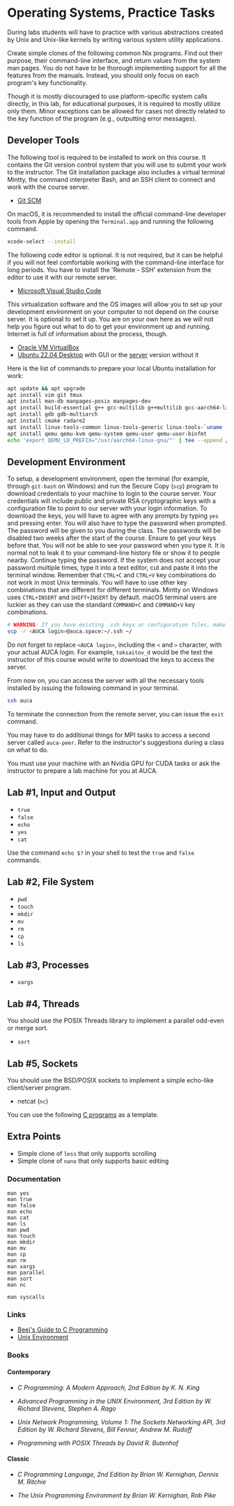 Operating Systems, Practice Tasks
=================================

During labs students will have to practice with various abstractions created by Unix and Unix-like kernels by writing various system utility applications.

Create simple clones of the following common Nix programs. Find out their purpose, their command-line interface, and return values from the system man pages. You do not have to be thorough implementing support for all the features from the manuals. Instead, you should only focus on each program's key functionality.

Though it is mostly discouraged to use platform-specific system calls directly, in this lab, for educational purposes, it is required to mostly utilize only them. Minor exceptions can be allowed for cases not directly related to the key function of the program (e.g., outputting error messages).

## Developer Tools

The following tool is required to be installed to work on this course. It
contains the Git version control system that you will use to submit your work to
the instructor. The Git installation package also includes a virtual terminal
Mintty, the command interpreter Bash, and an SSH client to connect and work with
the course server.

* [Git SCM](https://git-scm.com)

On macOS, it is recommended to install the official command-line developer tools
from Apple by opening the `Terminal.app` and running the following command.

```bash
xcode-select --install
```

The following code editor is optional. It is not required, but it can be helpful
if you will not feel comfortable working with the command-line interface for
long periods. You have to install the 'Remote - SSH' extension from the editor
to use it with our remote server.

* [Microsoft Visual Studio Code](https://code.visualstudio.com)

This virtualization software and the OS images will allow you to set up your
development environment on your computer to not depend on the course server. It
is optional to set it up. You are on your own here as we will not help you
figure out what to do to get your environment up and running. Internet is full
of information about the process, though.

* [Oracle VM VirtualBox](https://www.virtualbox.org)
* [Ubuntu 22.04 Desktop](https://ubuntu.com/#download) with GUI or the
  [server](https://ubuntu.com/download/server) version without it

Here is the list of commands to prepare your local Ubuntu installation for work:

```bash
apt update && apt upgrade
apt install vim git tmux
apt install man-db manpages-posix manpages-dev
apt install build-essential g++ gcc-multilib g++multilib gcc-aarch64-linux-gnu libc-dev-arm64-cross
apt install gdb gdb-multiarch
apt install cmake radare2
apt install linux-tools-common linux-tools-generic linux-tools-`uname -r`
apt install qemu qemu-kvm qemu-system qemu-user qemu-user-binfmt
echo 'export QEMU_LD_PREFIX="/usr/aarch64-linux-gnu/"' | tee --append /etc/environment
```

## Development Environment

To setup, a development environment, open the terminal (for example, through `git-bash` on Windows) and run the Secure Copy (`scp`) program to download credentials to your machine to login to the course server. Your credentials will include public and private RSA cryptographic keys with a configuration file to point to our server with your login information. To download the keys, you will have to agree with any prompts by typing `yes` and pressing enter. You will also have to type the password when prompted. The password will be given to you during the class. The passwords will be disabled two weeks after the start of the course. Ensure to get your keys before that. You will not be able to see your password when you type it. It is normal not to leak it to your command-line history file or show it to people nearby. Continue typing the password. If the system does not accept your password multiple times, type it into a text editor, cut and paste it into the terminal window. Remember that `CTRL+C` and `CTRL+V` key combinations do not work in most Unix terminals. You will have to use other key combinations that are different for different terminals. Mintty on Windows uses `CTRL+INSERT` and `SHIFT+INSERT` by default. macOS terminal users are luckier as they can use the standard `COMMAND+C` and `COMMAND+V` key combinations.

```bash
# WARNING: If you have existing .ssh keys or configuration files, make a backup of them first.
scp -r <AUCA login>@auca.space:~/.ssh ~/
```

Do not forget to replace `<AUCA login>`, including the `<` and `>` character, with your actual AUCA login. For example, `toksaitov_d` would be the text the instructor of this course would write to download the keys to access the server.

From now on, you can access the server with all the necessary tools installed by issuing the following command in your terminal.

```bash
ssh auca
```

To terminate the connection from the remote server, you can issue the `exit` command.

You may have to do additional things for MPI tasks to access a second server called `auca-peer`. Refer to the instructor's suggestions during a class on what to do.

You must use your machine with an Nvidia GPU for CUDA tasks or ask the instructor to prepare a lab machine for you at AUCA.

## Lab #1, Input and Output

* `true`
* `false`
* `echo`
* `yes`
* `cat`

Use the command `echo $?` in your shell to test the `true` and `false` commands.

## Lab #2, File System

* `pwd`
* `touch`
* `mkdir`
* `mv`
* `rm`
* `cp`
* `ls`

## Lab #3, Processes

* `xargs`

## Lab #4, Threads

You should use the POSIX Threads library to implement a parallel odd-even or merge sort.

* `sort`

## Lab #5, Sockets

You should use the BSD/POSIX sockets to implement a simple echo-like client/server program.

* netcat (`nc`)

You can use the following [C programs](https://github.com/auca/com.463/tree/master/client_server_example) as a template.

## Extra Points

* Simple clone of `less` that only supports scrolling
* Simple clone of `nano` that only supports basic editing

### Documentation

    man yes
    man true
    man false
    man echo
    man cat
    man ls
    man pwd
    man touch
    man mkdir
    man mv
    man cp
    man rm
    man xargs
    man parallel
    man sort
    man nc

    man syscalls

### Links

* [Beej's Guide to C Programming](http://beej.us/guide/bgc)
* [Unix Environment](https://drive.google.com/file/d/0B85z_dQxOMgLNDN3QTFrSmYxZm8/view?usp=sharing&resourcekey=0-M_TMmM3wqZuxQF68g5lIVQ)

### Books

#### Contemporary

* _C Programming: A Modern Approach, 2nd Edition by K. N. King_

* _Advanced Programming in the UNIX Environment, 3rd Edition by W. Richard
  Stevens, Stephen A. Rago_

* _Unix Network Programming, Volume 1: The Sockets Networking API, 3rd Edition
  by W. Richard Stevens, Bill Fenner, Andrew M. Rudoff_

* _Programming with POSIX Threads by David R. Butenhof_

#### Classic

* _C Programming Language, 2nd Edition by Brian W. Kernighan, Dennis M.
  Ritchie_

* _The Unix Programming Environment by Brian W. Kernighan, Rob Pike_

